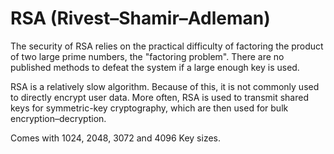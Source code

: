 # RSA (Rivest–Shamir–Adleman) 

The security of RSA relies on the practical difficulty of factoring the product of two large prime numbers, the "factoring problem". There are no published methods to defeat the system if a large enough key is used. 

RSA is a relatively slow algorithm. Because of this, it is not commonly used to directly encrypt user data. More often, RSA is used to transmit shared keys for symmetric-key cryptography, which are then used for bulk encryption–decryption.

Comes with 1024, 2048, 3072 and  4096 Key sizes.
